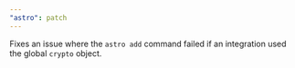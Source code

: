 ```yaml
---
"astro": patch
---
```


Fixes an issue where the `astro add` command failed if an integration used the global `crypto` object.
